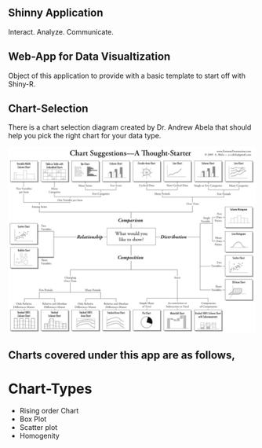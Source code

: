 ## Shinny Application 
Interact. Analyze. Communicate.

## Web-App for Data Visualtization
Object of this application to provide with a basic template to start off with Shiny-R.


## Chart-Selection
There is a chart selection diagram created by Dr. Andrew Abela that should help you pick the right chart for your data type. 

<p align="center">
  <img src="https://github.com/thiwankajayasiri/ShinyApp-1/blob/master/chart-selection-diagram.png" width="650" title="Chart-Selection">
</p>

## Charts covered under this app are as follows,

# Chart-Types
* Rising order Chart 
* Box Plot
* Scatter plot
* Homogenity
